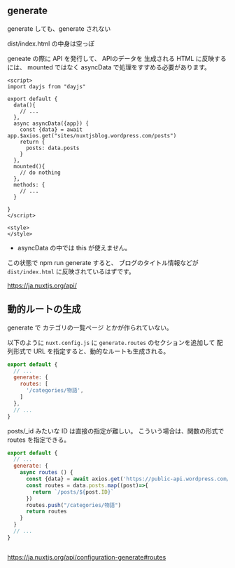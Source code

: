 ## generate 

generate しても、generate されない

dist/index.html の中身は空っぽ

geneate の際に API を発行して、
APIのデータを 生成される HTML に反映するには、
mounted ではなく asyncData で処理をすすめる必要があります。

```vue
<script>
import dayjs from "dayjs"

export default {
  data(){
    // ...
  },
  async asyncData({app}) {
    const {data} = await app.$axios.get("sites/nuxtjsblog.wordpress.com/posts")
    return {
      posts: data.posts
    }
  },
  mounted(){
    // do nothing
  },
  methods: {
    // ...
  }

}
</script>

<style>
</style>

```

- asyncData の中では this が使えません。

この状態で npm run generate すると、
ブログのタイトル情報などが `dist/index.html` に反映されているはずです。

https://ja.nuxtjs.org/api/

## 動的ルートの生成

generate で  カテゴリの一覧ページ とかが作られていない。

以下のように `nuxt.config.js` に
`generate.routes` のセクションを追加して
配列形式で URL を指定すると、動的なルートも生成される。

```js
export default {
  // ...
  generate: {
    routes: [
      '/categories/物語',
    ]
  },
  // ...
}
```

posts/_id みたいな ID は直接の指定が難しい。
こういう場合は、関数の形式でroutes を指定できる。

```js
export default {
  // ...
  generate: {
    async routes () {
      const {data} = await axios.get('https://public-api.wordpress.com/rest/v1.1/sites/nuxtjsblog.wordpress.com/posts')
      const routes = data.posts.map((post)=>{
        return `/posts/${post.ID}`
      })
      routes.push("/categories/物語")
      return routes
    }
  }
  // ...
}
```


```js

```

https://ja.nuxtjs.org/api/configuration-generate#routes
